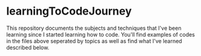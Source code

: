 # learningToCodeJourney
This repository documents the subjects and techniques that I've been learning since I started learning how to code. You'll find examples of codes in the files above seperated by topics as well as find what I've learned described below. 
